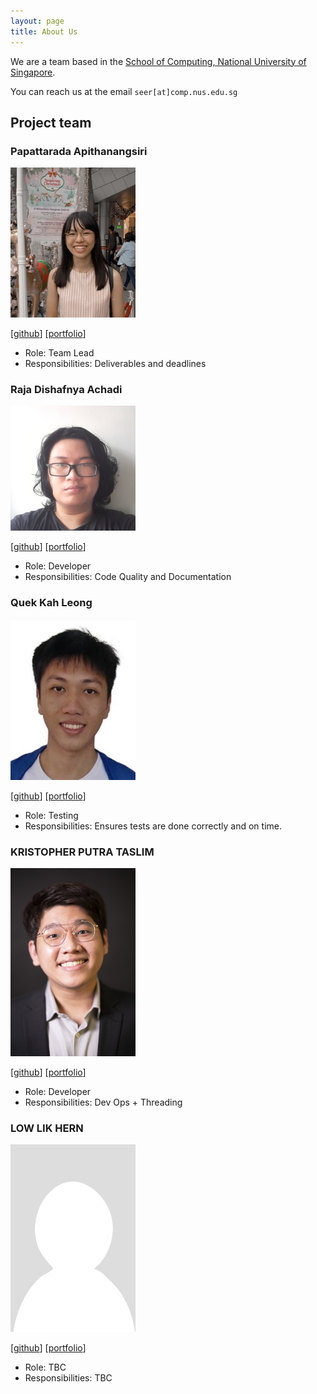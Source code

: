 ```yaml
---
layout: page
title: About Us
---
```


We are a team based in the [School of Computing, National University of Singapore](http://www.comp.nus.edu.sg).

You can reach us at the email `seer[at]comp.nus.edu.sg`

## Project team

### Papattarada Apithanangsiri

<img src="images/punpun1643.png" width="200px">

[[github](https://github.com/Punpun1643)]
[[portfolio](team/punpun1643.md)]

* Role: Team Lead
* Responsibilities: Deliverables and deadlines

### Raja Dishafnya Achadi

<img src="images/rdac0.png" width="200px">

[[github](http://github.com/Rdac0)]
[[portfolio](team/rdac0.md)]

* Role: Developer
* Responsibilities: Code Quality and Documentation

### Quek Kah Leong

<img src="images/kahleongq.png" width="200px">

[[github](http://github.com/kahleongq)] 
[[portfolio](team/kahleongq.md)]

* Role: Testing
* Responsibilities: Ensures tests are done correctly and on time.

### KRISTOPHER PUTRA TASLIM

<img src="images/kristopherptaslim.png" width="200px">

[[github](http://github.com/kristopherptaslim)]
[[portfolio](team/kristopherptaslim.md)]

* Role: Developer
* Responsibilities: Dev Ops + Threading

### LOW LIK HERN

<img src="images/likhern.png" width="200px">

[[github](http://github.com/likhern)]
[[portfolio](team/likhern.md)]

* Role: TBC
* Responsibilities: TBC
